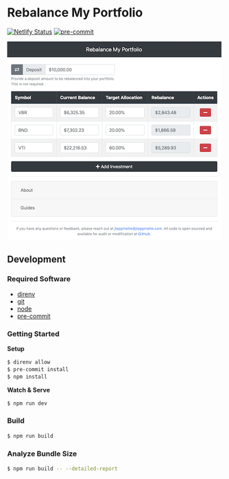 # Rebalance My Portfolio

[![Netlify Status](https://api.netlify.com/api/v1/badges/bdd6b14c-cd7c-43cc-b6c8-8abf7b9a82bb/deploy-status)](https://app.netlify.com/sites/rebalance-my-portfolio/deploys)
[![pre-commit](https://github.com/jteppinette/rebalance-my-portfolio/actions/workflows/pre-commit.yml/badge.svg)](https://github.com/jteppinette/rebalance-my-portfolio/actions/workflows/pre-commit.yml)

![Rebalance My Portfolio - Overview Screenshot](./screenshots/overview.png)

## Development

### Required Software

- [direnv](https://direnv.net)
- [git](https://git-scm.com/)
- [node](https://nodejs.org/en/download/)
- [pre-commit](https://pre-commit.com/#install)

### Getting Started

**Setup**

```sh
$ direnv allow
$ pre-commit install
$ npm install
```

**Watch & Serve**

```sh
$ npm run dev
```

### Build

```sh
$ npm run build
```

### Analyze Bundle Size

```sh
$ npm run build -- --detailed-report
```
